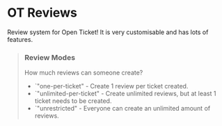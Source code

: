 # OT Reviews
Review system for Open Ticket! It is very customisable and has lots of features.

> ### Review Modes
> How much reviews can someone create?
> - `"one-per-ticket" - Create 1 review per ticket created.
> - `"unlimited-per-ticket" - Create unlimited reviews, but at least 1 ticket needs to be created.
> - `"unrestricted" - Everyone can create an unlimited amount of reviews.